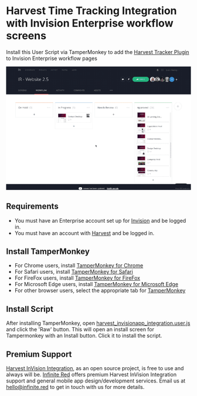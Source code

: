 # Harvest Time Tracking Integration with Invision Enterprise workflow screens

Install this User Script via TamperMonkey to add the [Harvest Tracker Plugin](https://www.getharvest.com/add-time-tracking) to Invision Enterprise workflow pages

![Script in action](_art/script_in_action.gif)

## Requirements

* You must have an Enterprise account set up for [Invision](https://www.invisionapp.com) and be logged in.
* You must have an account with [Harvest](https://www.getharvest.com/) and be logged in.

## Install TamperMonkey

* For Chrome users, install [TamperMonkey for Chrome](https://tampermonkey.net/?ext=dhdg&browser=chrome)
* For Safari users, install [TamperMonkey for Safari](https://tampermonkey.net/?ext=dhdg&browser=safari)
* For FireFox users, install [TamperMonkey for FireFox](https://tampermonkey.net/?ext=dhdg&browser=firefox)
* For Microsoft Edge users, install [TamperMonkey for Microsoft Edge](https://tampermonkey.net/?ext=dhdg&browser=edge)
* For other browser users, select the appropriate tab for [TamperMonkey](https://tampermonkey.net/)

## Install Script

After installing TamperMonkey, open [harvest_invisionapp_integration.user.js](https://github.com/infinitered/harvest-invision-integration/blob/master/harvest_invisionapp_integration.user.js) and click the 'Raw' button.
This will open an install screen for Tampermonkey with an Install button. Click it to install the script.

## Premium Support

[Harvest InVision Integration](https://github.com/infinitered/harvest-invision-integration), as an open source project, is free to use and always will be. [Infinite Red](https://infinite.red/) offers premium Harvest InVision Integration support and general mobile app design/development services. Email us at [hello@infinite.red](mailto:hello@infinite.red) to get in touch with us for more details.
